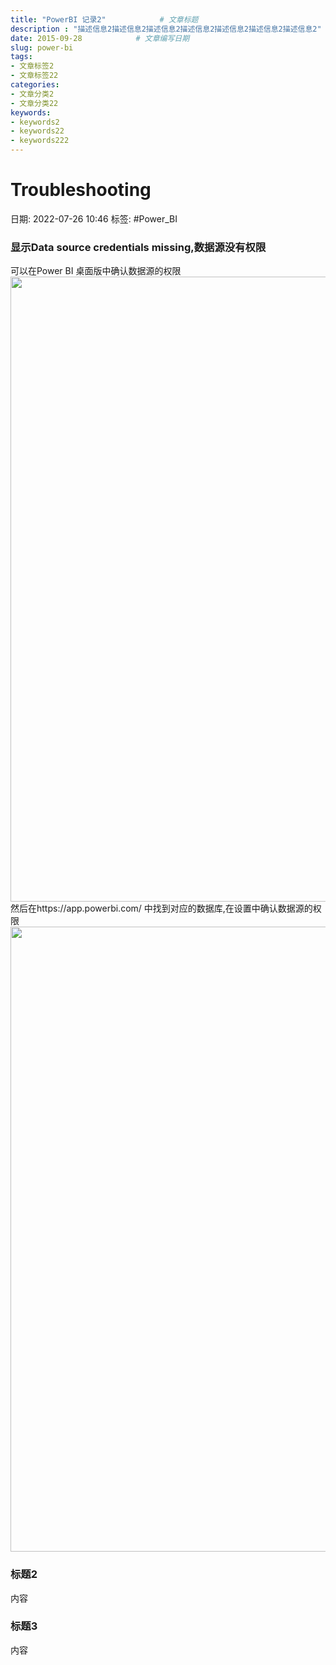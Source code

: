 ```yaml
---
title: "PowerBI 记录2"			# 文章标题
description : "描述信息2描述信息2描述信息2描述信息2描述信息2描述信息2描述信息2"	# 文章描述信息
date: 2015-09-28			# 文章编写日期
slug: power-bi
tags:
- 文章标签2
- 文章标签22
categories:
- 文章分类2
- 文章分类22
keywords:
- keywords2
- keywords22
- keywords222
---
```

# Troubleshooting
日期: 2022-07-26 10:46
标签:  #Power_BI 

### 显示Data source credentials missing,数据源没有权限
可以在Power BI 桌面版中确认数据源的权限
<img src="https://cloud.g60.net/d/cloud/note/img/2022/20220726_1658803488.jpg" width = "1000px" />
然后在https://app.powerbi.com/ 中找到对应的数据库,在设置中确认数据源的权限
<img src="https://cloud.g60.net/d/cloud/note/img/2022/20220726_1658804682.jpg" width = "1000px" />

### 标题2
内容
### 标题3
内容


